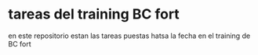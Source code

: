 # tareas del training BC fort
en este repositorio estan las tareas puestas hatsa la fecha en el training de BC fort

